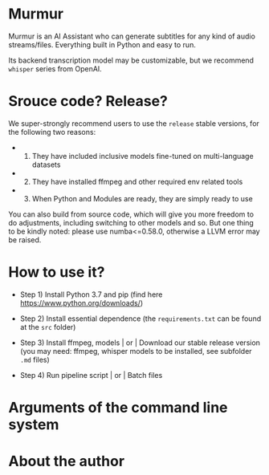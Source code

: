 # Murmur
Murmur is an AI Assistant who can generate subtitles for any kind of audio streams/files. Everything built in Python and easy to run.

Its backend transcription model may be customizable, but we recommend `whisper` series from OpenAI.

# Srouce code? Release?
We super-strongly recommend users to use the `release` stable versions, for the following two reasons:
* 1. They have included inclusive models fine-tuned on multi-language datasets
* 2. They have installed ffmpeg and other required env related tools
* 3. When Python and Modules are ready, they are simply ready to use
 
You can also build from source code, which will give you more freedom to do adjustments, including switching to other models and so. 
But one thing to be kindly noted: please use numba<=0.58.0, otherwise a LLVM error may be raised.

# How to use it?
* Step 1) Install Python 3.7 and pip
(find here https://www.python.org/downloads/)

* Step 2) Install essential dependence
(the `requirements.txt` can be found at the `src` folder)

* Step 3) Install ffmpeg, models | or | Download our stable release version
(you may need: ffmpeg, whisper models to be installed, see subfolder `.md` files)

* Step 4) Run pipeline script | or | Batch files

# Arguments of the command line system

# About the author


